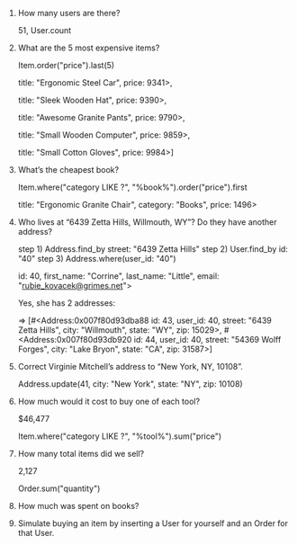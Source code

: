 1)  How many users are there?

    51, User.count

2)  What are the 5 most expensive items?

    Item.order("price").last(5)

    title: "Ergonomic Steel Car",
    price: 9341>,

    title: "Sleek Wooden Hat",
    price: 9390>,

    title: "Awesome Granite Pants",
    price: 9790>,

    title: "Small Wooden Computer",
    price: 9859>,

    title: "Small Cotton Gloves",
    price: 9984>]


3)  What’s the cheapest book?

    Item.where("category LIKE ?", "%book%").order("price").first

    title: "Ergonomic Granite Chair",
    category: "Books",
    price: 1496>

4)  Who lives at “6439 Zetta Hills, Willmouth, WY”? Do they have another address?

    step 1) Address.find_by street: "6439 Zetta Hills"
    step 2) User.find_by id: "40"
    step 3) Address.where(user_id: "40")

    id: 40,
    first_name: "Corrine",
    last_name: "Little",
    email: "rubie_kovacek@grimes.net">

    Yes, she has 2 addresses:

    => [#<Address:0x007f80d93dba88
      id: 43,
      user_id: 40,
      street: "6439 Zetta Hills",
      city: "Willmouth",
      state: "WY",
      zip: 15029>,
     #<Address:0x007f80d93db920
      id: 44,
      user_id: 40,
      street: "54369 Wolff Forges",
      city: "Lake Bryon",
      state: "CA",
      zip: 31587>]

5)  Correct Virginie Mitchell’s address to “New York, NY, 10108”.

    Address.update(41, city: "New York", state: "NY", zip: 10108)



6)  How much would it cost to buy one of each tool?

    $46,477

    Item.where("category LIKE ?", "%tool%").sum("price")

7)  How many total items did we sell?

    2,127

    Order.sum("quantity")

8)  How much was spent on books?



9)  Simulate buying an item by inserting a User for yourself and an Order for that User.
